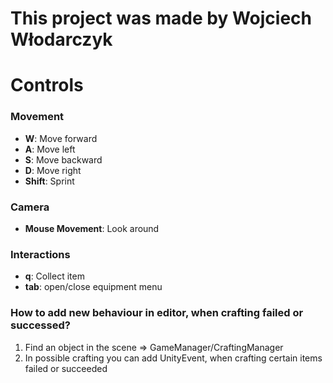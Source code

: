# This project was made by Wojciech Włodarczyk

# Controls
### Movement
- **W**: Move forward
- **A**: Move left
- **S**: Move backward
- **D**: Move right
- **Shift**: Sprint

### Camera
- **Mouse Movement**: Look around

### Interactions
- **q**: Collect item
- **tab**: open/close equipment menu

### How to add new behaviour in editor, when crafting failed or successed?
1. Find an object in the scene => GameManager/CraftingManager
2. In possible crafting you can add UnityEvent, when crafting certain items failed or succeeded